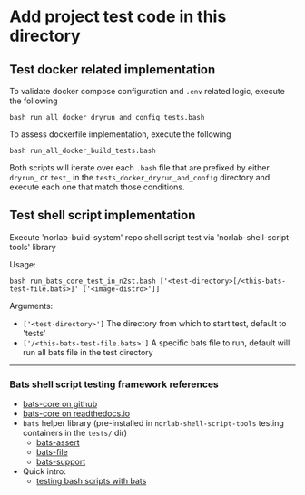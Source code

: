 # Add project test code in this directory

## Test docker related implementation

To validate docker compose configuration and `.env` related logic, execute the following

```shell
bash run_all_docker_dryrun_and_config_tests.bash
```

To assess dockerfile implementation, execute the following

```shell
bash run_all_docker_build_tests.bash
```

Both scripts will iterate over each `.bash` file that are prefixed by either `dryrun_` or `test_`
in the `tests_docker_dryrun_and_config` directory and execute each one that match those conditions.

## Test shell script implementation
Execute 'norlab-build-system' repo shell script test via 'norlab-shell-script-tools' library

Usage:
```shell
bash run_bats_core_test_in_n2st.bash ['<test-directory>[/<this-bats-test-file.bats>]' ['<image-distro>']]
```
Arguments:
  - `['<test-directory>']`        The directory from which to start test, default to 'tests'
  - `['/<this-bats-test-file.bats>']`  A specific bats file to run, default will run all bats file in the test directory

---

### Bats shell script testing framework references

- [bats-core on github](https://github.com/bats-core/bats-core)
- [bats-core on readthedocs.io](https://bats-core.readthedocs.io)
- `bats` helper library (pre-installed in `norlab-shell-script-tools` testing containers in
  the `tests/` dir)
    - [bats-assert](https://github.com/bats-core/bats-assert)
    - [bats-file](https://github.com/bats-core/bats-file)
    - [bats-support](https://github.com/bats-core/bats-support)
- Quick intro:
    - [testing bash scripts with bats](https://www.baeldung.com/linux/testing-bash-scripts-bats)


